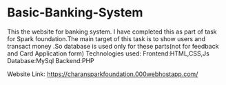 # Basic-Banking-System

This the website for banking system.  I have completed this as part of task for Spark foundation.The main target of this task is to show users and transact money .So database is used only for these parts(not for feedback and Card Application form)
Technologies used:
Frontend:HTML,CSS,Js
Database:MySql
Backend:PHP

Website Link: https://charansparkfoundation.000webhostapp.com/
